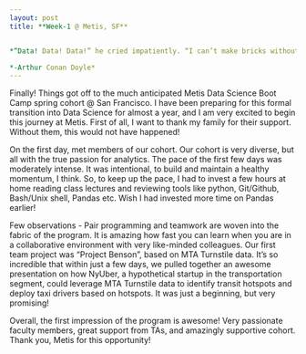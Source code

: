 ```yaml
---
layout: post
title: **Week-1 @ Metis, SF**


*“Data! Data! Data!” he cried impatiently. “I can’t make bricks without clay.”*

*-Arthur Conan Doyle*
---
```


Finally! Things got off to the much anticipated Metis Data Science Boot Camp spring cohort @ San Francisco. I have been preparing for this formal transition into Data Science for almost a year, and I am very excited to begin this journey at Metis. First of all, I want to thank my family for their support. Without them, this would not have happened!

On the first day, met members of our cohort. Our cohort is very diverse, but all with the true passion for analytics. The pace of the first few days was moderately intense. It was intentional, to build and maintain a healthy momentum, I think. So, to keep up the pace, I had to invest a few hours at home reading class lectures and reviewing tools like python, Git/Github, Bash/Unix shell, Pandas etc. Wish I had invested more time on Pandas earlier!

Few observations - Pair programming and teamwork are woven into the fabric of the program. It is amazing how fast you can learn when you are in a collaborative environment with very like-minded colleagues. Our first team project was “Project Benson”, based on MTA Turnstile data. It’s so incredible that within just a few days, we pulled together an awesome presentation on how NyUber, a hypothetical startup in the transportation segment, could leverage MTA Turnstile data to identify transit hotspots and deploy taxi drivers based on hotspots. It was just a beginning, but very promising!     

Overall, the first impression of the program is awesome! Very passionate faculty members, great support from TAs, and amazingly supportive cohort. Thank you, Metis for this opportunity!
